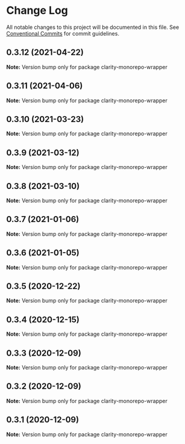 # Change Log

All notable changes to this project will be documented in this file.
See [Conventional Commits](https://conventionalcommits.org) for commit guidelines.

## 0.3.12 (2021-04-22)

**Note:** Version bump only for package clarity-monorepo-wrapper





## 0.3.11 (2021-04-06)

**Note:** Version bump only for package clarity-monorepo-wrapper





## 0.3.10 (2021-03-23)

**Note:** Version bump only for package clarity-monorepo-wrapper





## 0.3.9 (2021-03-12)

**Note:** Version bump only for package clarity-monorepo-wrapper





## 0.3.8 (2021-03-10)

**Note:** Version bump only for package clarity-monorepo-wrapper





## 0.3.7 (2021-01-06)

**Note:** Version bump only for package clarity-monorepo-wrapper





## 0.3.6 (2021-01-05)

**Note:** Version bump only for package clarity-monorepo-wrapper





## 0.3.5 (2020-12-22)

**Note:** Version bump only for package clarity-monorepo-wrapper





## 0.3.4 (2020-12-15)

**Note:** Version bump only for package clarity-monorepo-wrapper





## 0.3.3 (2020-12-09)

**Note:** Version bump only for package clarity-monorepo-wrapper





## 0.3.2 (2020-12-09)

**Note:** Version bump only for package clarity-monorepo-wrapper





## 0.3.1 (2020-12-09)

**Note:** Version bump only for package clarity-monorepo-wrapper
